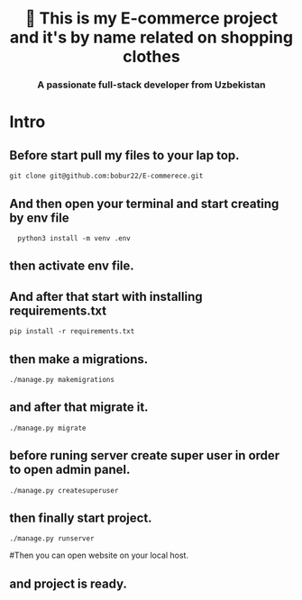 <h1 align="center"> 👋 This is my E-commerce project and it's by name related on shopping clothes</h1>
<h3 align="center">A passionate full-stack developer from Uzbekistan</h3>
<h1> Intro </h1>


## Before start pull my files to your lap top.
    git clone git@github.com:bobur22/E-commerece.git
## And then open your terminal and start creating by env file
      python3 install -m venv .env
## then activate env file.
## And after that start with installing requirements.txt
    pip install -r requirements.txt
## then make a migrations.
    ./manage.py makemigrations

## and after that migrate it.
    ./manage.py migrate

## before runing server create super user in order to open admin panel.
    ./manage.py createsuperuser

## then finally start project.
    ./manage.py runserver

#Then you can open website on your local host.
## and project is ready.
